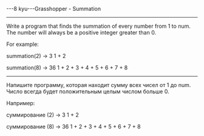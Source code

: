---8 kyu---Grasshopper - Summation

---

Write a program that finds the summation of every number from 1 to num. The number will always be a positive integer greater than 0.

For example:

summation(2) -> 3
1 + 2

summation(8) -> 36
1 + 2 + 3 + 4 + 5 + 6 + 7 + 8

---

Напишите программу, которая находит сумму всех чисел от 1 до num. Число всегда будет положительным целым числом больше 0.

Например:

суммирование (2) -> 3
1 + 2

суммирование (8) -> 36
1 + 2 + 3 + 4 + 5 + 6 + 7 + 8
